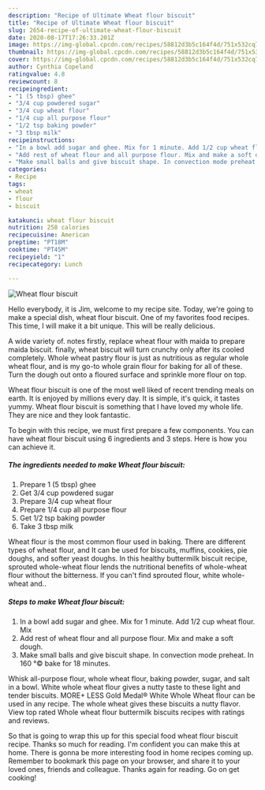 ```yaml
---
description: "Recipe of Ultimate Wheat flour biscuit"
title: "Recipe of Ultimate Wheat flour biscuit"
slug: 2654-recipe-of-ultimate-wheat-flour-biscuit
date: 2020-08-17T17:26:33.201Z
image: https://img-global.cpcdn.com/recipes/58812d3b5c164f4d/751x532cq70/wheat-flour-biscuit-recipe-main-photo.jpg
thumbnail: https://img-global.cpcdn.com/recipes/58812d3b5c164f4d/751x532cq70/wheat-flour-biscuit-recipe-main-photo.jpg
cover: https://img-global.cpcdn.com/recipes/58812d3b5c164f4d/751x532cq70/wheat-flour-biscuit-recipe-main-photo.jpg
author: Cynthia Copeland
ratingvalue: 4.8
reviewcount: 8
recipeingredient:
- "1 (5 tbsp) ghee"
- "3/4 cup powdered sugar"
- "3/4 cup wheat flour"
- "1/4 cup all purpose flour"
- "1/2 tsp baking powder"
- "3 tbsp milk"
recipeinstructions:
- "In a bowl add sugar and ghee. Mix for 1 minute. Add 1/2 cup wheat flour. Mix"
- "Add rest of wheat flour and all purpose flour. Mix and make a soft dough."
- "Make small balls and give biscuit shape. In convection mode preheat. In 160 °© bake for 18 minutes."
categories:
- Recipe
tags:
- wheat
- flour
- biscuit

katakunci: wheat flour biscuit 
nutrition: 258 calories
recipecuisine: American
preptime: "PT18M"
cooktime: "PT45M"
recipeyield: "1"
recipecategory: Lunch

---
```



![Wheat flour biscuit](https://img-global.cpcdn.com/recipes/58812d3b5c164f4d/751x532cq70/wheat-flour-biscuit-recipe-main-photo.jpg)

Hello everybody, it is Jim, welcome to my recipe site. Today, we're going to make a special dish, wheat flour biscuit. One of my favorites food recipes. This time, I will make it a bit unique. This will be really delicious.

A wide variety of. notes firstly, replace wheat flour with maida to prepare maida biscuit. finally, wheat biscuit will turn crunchy only after its cooled completely. Whole wheat pastry flour is just as nutritious as regular whole wheat flour, and is my go-to whole grain flour for baking for all of these. Turn the dough out onto a floured surface and sprinkle more flour on top.

Wheat flour biscuit is one of the most well liked of recent trending meals on earth. It is enjoyed by millions every day. It is simple, it's quick, it tastes yummy. Wheat flour biscuit is something that I have loved my whole life. They are nice and they look fantastic.


To begin with this recipe, we must first prepare a few components. You can have wheat flour biscuit using 6 ingredients and 3 steps. Here is how you can achieve it.

<!--inarticleads1-->

##### The ingredients needed to make Wheat flour biscuit:

1. Prepare 1 (5 tbsp) ghee
1. Get 3/4 cup powdered sugar
1. Prepare 3/4 cup wheat flour
1. Prepare 1/4 cup all purpose flour
1. Get 1/2 tsp baking powder
1. Take 3 tbsp milk


Wheat flour is the most common flour used in baking. There are different types of wheat flour, and It can be used for biscuits, muffins, cookies, pie doughs, and softer yeast doughs. In this healthy buttermilk biscuit recipe, sprouted whole-wheat flour lends the nutritional benefits of whole-wheat flour without the bitterness. If you can&#39;t find sprouted flour, white whole-wheat and.. 

<!--inarticleads2-->

##### Steps to make Wheat flour biscuit:

1. In a bowl add sugar and ghee. Mix for 1 minute. Add 1/2 cup wheat flour. Mix
1. Add rest of wheat flour and all purpose flour. Mix and make a soft dough.
1. Make small balls and give biscuit shape. In convection mode preheat. In 160 °© bake for 18 minutes.


Whisk all-purpose flour, whole wheat flour, baking powder, sugar, and salt in a bowl. White whole wheat flour gives a nutty taste to these light and tender biscuits. MORE+ LESS Gold Medal® White Whole Wheat flour can be used in any recipe. The whole wheat gives these biscuits a nutty flavor. View top rated Whole wheat flour buttermilk biscuits recipes with ratings and reviews. 

So that is going to wrap this up for this special food wheat flour biscuit recipe. Thanks so much for reading. I'm confident you can make this at home. There is gonna be more interesting food in home recipes coming up. Remember to bookmark this page on your browser, and share it to your loved ones, friends and colleague. Thanks again for reading. Go on get cooking!
